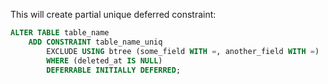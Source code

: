 This will create partial unique deferred constraint:

```sql
ALTER TABLE table_name
    ADD CONSTRAINT table_name_uniq
        EXCLUDE USING btree (some_field WITH =, another_field WITH =)
        WHERE (deleted_at IS NULL)
        DEFERRABLE INITIALLY DEFERRED;
```
